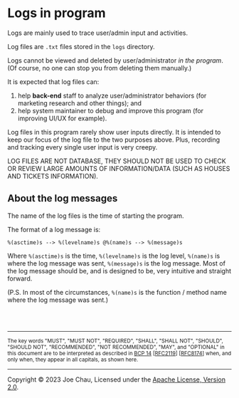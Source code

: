 # Logs in program

Logs are mainly used to trace user/admin input and activities.

Log files are `.txt` files stored in the `logs` directory.

Logs cannot be viewed and deleted by user/administrator *in the program*. 
(Of course, no one can stop you from deleting them manually.)

It is expected that log files can:
1. help **back-end** staff to analyze user/administrator behaviors (for marketing research and other things); and
2. help system maintainer to debug and improve this program (for improving UI/UX for example).

Log files in this program rarely show user inputs directly. 
It is intended to keep our focus of the log file to the two purposes above. 
Plus, recording and tracking every single user input is very creepy.


LOG FILES ARE NOT DATABASE,
THEY SHOULD NOT BE USED TO CHECK OR REVIEW LARGE AMOUNTS OF INFORMATION/DATA
(SUCH AS HOUSES AND TICKETS INFORMATION).


## About the log messages
The name of the log files is the time of starting the program.

The format of a log message is:

```%(asctime)s --> %(levelname)s @%(name)s --> %(message)s```

Where `%(asctime)s` is the time, `%(levelname)s` is the log level, `%(name)s` is where the log 
message was sent, `%(message)s` is the log message. 
Most of the log message should be, and is designed to be, very intuitive and straight forward.

(P.S. In most of the circumstances, `%(name)s` is the function / method name where the log
message was sent.)



<br/><br/>

---
<small>
The key words "MUST", "MUST NOT", "REQUIRED", "SHALL", "SHALL
NOT", "SHOULD", "SHOULD NOT", "RECOMMENDED", "NOT RECOMMENDED",
"MAY", and "OPTIONAL" in this document are to be interpreted as
described in 
<a href="https://www.rfc-editor.org/bcp/bcp14" target="_blank">BCP 14</a>
[<a href="https://www.rfc-editor.org/rfc/rfc2119" target="_blank">RFC2119</a>]
[<a href="https://www.rfc-editor.org/rfc/rfc8174" target="_blank">RFC8174</a>]
when, and only when, they
appear in all capitals, as shown here.
</small>

---

Copyright © 2023 Joe Chau, Licensed under the 
<a href="https://www.apache.org/licenses/LICENSE-2.0" target="_blank">Apache License, Version 2.0</a>.